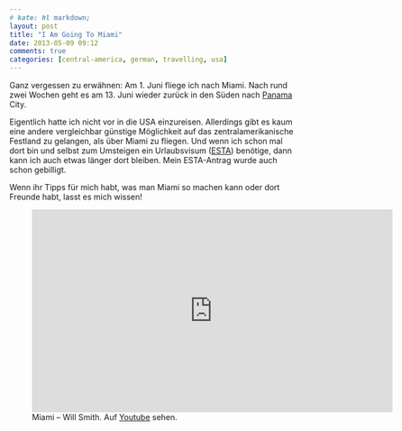 ```yaml
---
# kate: hl markdown;
layout: post
title: "I Am Going To Miami"
date: 2013-05-09 09:12
comments: true
categories: [central-america, german, travelling, usa]
---
```


Ganz vergessen zu erwähnen: Am 1. Juni fliege ich nach Miami. Nach rund zwei
Wochen geht es am 13. Juni wieder zurück in den Süden nach [Panama](http://de.wikipedia.org/wiki/Panama "Panama auf Wikipedia") City.

Eigentlich hatte ich nicht vor in die USA einzureisen. Allerdings gibt es kaum
eine andere vergleichbar günstige Möglichkeit auf das zentralamerikanische Festland zu gelangen,
als über Miami zu fliegen. Und wenn ich schon mal dort bin und selbst zum Umsteigen
ein Urlaubsvisum ([ESTA](http://de.wikipedia.org/wiki/Esta "Electronic System for Travel Authorization (ESTA) auf Wikipedia")) benötige, dann kann ich auch etwas länger dort bleiben.
Mein ESTA-Antrag wurde auch schon gebilligt.

Wenn ihr Tipps für mich habt, was man Miami so machen kann oder dort Freunde habt,
lasst es mich wissen!

<figure class="left">
<iframe width="640" height="360" src="http://www.youtube.com/embed/IwBS6QGsH_4?HD=1;rel=0;showinfo=0;controls=1" frameborder="0" allowfullscreen></iframe>
<figcaption>Miami – Will Smith. Auf <a href="http://youtu.be/IwBS6QGsH_4">Youtube</a> sehen.</figcaption>
</figure>